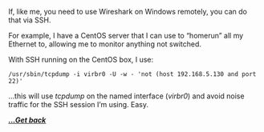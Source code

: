 If, like me, you need to use Wireshark on Windows remotely, you can do that via SSH.

For example, I have a CentOS server that I can use to &#8220;homerun&#8221; all my Ethernet to, allowing me to monitor anything not switched.

With SSH running on the CentOS box, I use:

<pre class="wp-block-code"><code>/usr/sbin/tcpdump -i virbr0 -U -w - 'not (host 192.168.5.130 and port 22)'</code></pre>

&#8230;this will use _tcpdump_ on the named interface (_virbr0_) and avoid noise traffic for the SSH session I&#8217;m using. Easy.

[***...Get back***](../it-the-hard-way.html)

